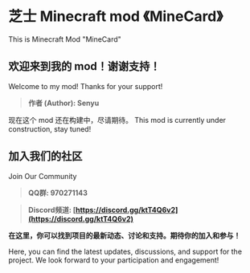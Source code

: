 # 芝士 Minecraft mod 《MineCard》
This is Minecraft Mod "MineCard"

## 欢迎来到我的 mod！谢谢支持！
 Welcome to my mod! Thanks for your support!

> **作者 (Author): Senyu**

现在这个 mod 还在构建中，尽请期待。
This mod is currently under construction, stay tuned!

## 加入我们的社区 
Join Our Community

> **QQ群: 970271143**

> **Discord频道: [https://discord.gg/ktT4Q6v2](https://discord.gg/ktT4Q6v2)**

**在这里，你可以找到项目的最新动态、讨论和支持。期待你的加入和参与！**

Here, you can find the latest updates, discussions, and support for the project. We look forward to your participation and engagement!
